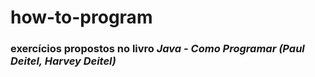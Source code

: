 # how-to-program

### exercícios propostos no livro _Java - Como Programar (Paul Deitel, Harvey Deitel)_
